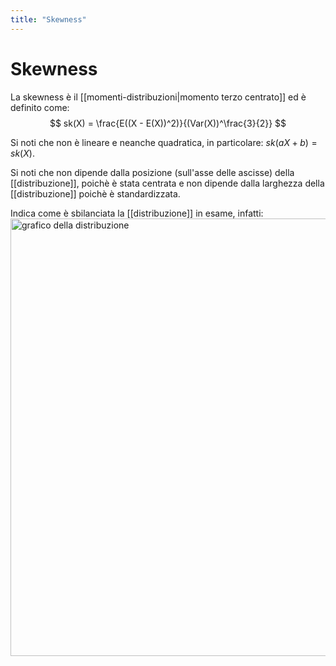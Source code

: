 ```yaml
---
title: "Skewness"
---
```

# Skewness
La skewness è il [[momenti-distribuzioni|momento terzo centrato]] ed è definito come:
$$
    sk(X) = \frac{E((X - E(X))^2)}{(Var(X))^\frac{3}{2}}
$$

Si noti che non è lineare e neanche quadratica, in particolare: $sk(aX + b) = sk(X)$.

Si noti che non dipende dalla posizione (sull'asse delle ascisse) della [[distribuzione]], poichè è stata centrata e non dipende dalla larghezza della [[distribuzione]] poichè è standardizzata.

Indica come è sbilanciata la [[distribuzione]] in esame, infatti:
<img src="https://upload.wikimedia.org/wikipedia/commons/c/cc/Relationship_between_mean_and_median_under_different_skewness.png" alt="grafico della distribuzione" width=700>
